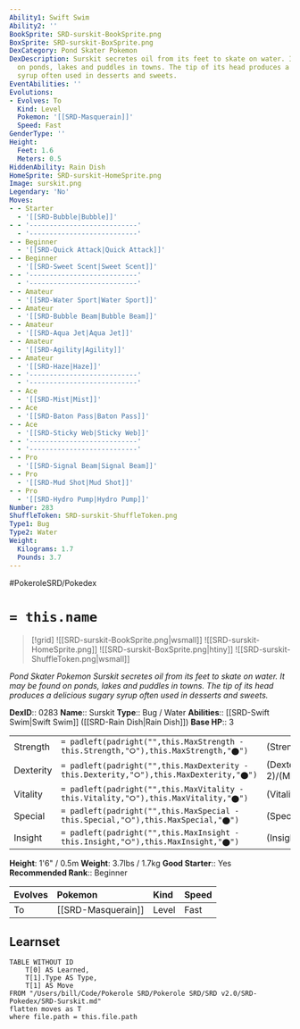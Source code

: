 ```yaml
---
Ability1: Swift Swim
Ability2: ''
BookSprite: SRD-surskit-BookSprite.png
BoxSprite: SRD-surskit-BoxSprite.png
DexCategory: Pond Skater Pokemon
DexDescription: Surskit secretes oil from its feet to skate on water. It may be found
  on ponds, lakes and puddles in towns. The tip of its head produces a delicious sugary
  syrup often used in desserts and sweets.
EventAbilities: ''
Evolutions:
- Evolves: To
  Kind: Level
  Pokemon: '[[SRD-Masquerain]]'
  Speed: Fast
GenderType: ''
Height:
  Feet: 1.6
  Meters: 0.5
HiddenAbility: Rain Dish
HomeSprite: SRD-surskit-HomeSprite.png
Image: surskit.png
Legendary: 'No'
Moves:
- - Starter
  - '[[SRD-Bubble|Bubble]]'
- - '---------------------------'
  - '---------------------------'
- - Beginner
  - '[[SRD-Quick Attack|Quick Attack]]'
- - Beginner
  - '[[SRD-Sweet Scent|Sweet Scent]]'
- - '---------------------------'
  - '---------------------------'
- - Amateur
  - '[[SRD-Water Sport|Water Sport]]'
- - Amateur
  - '[[SRD-Bubble Beam|Bubble Beam]]'
- - Amateur
  - '[[SRD-Aqua Jet|Aqua Jet]]'
- - Amateur
  - '[[SRD-Agility|Agility]]'
- - Amateur
  - '[[SRD-Haze|Haze]]'
- - '---------------------------'
  - '---------------------------'
- - Ace
  - '[[SRD-Mist|Mist]]'
- - Ace
  - '[[SRD-Baton Pass|Baton Pass]]'
- - Ace
  - '[[SRD-Sticky Web|Sticky Web]]'
- - '---------------------------'
  - '---------------------------'
- - Pro
  - '[[SRD-Signal Beam|Signal Beam]]'
- - Pro
  - '[[SRD-Mud Shot|Mud Shot]]'
- - Pro
  - '[[SRD-Hydro Pump|Hydro Pump]]'
Number: 283
ShuffleToken: SRD-surskit-ShuffleToken.png
Type1: Bug
Type2: Water
Weight:
  Kilograms: 1.7
  Pounds: 3.7
---
```


#PokeroleSRD/Pokedex

# `= this.name`

> [!grid]
> ![[SRD-surskit-BookSprite.png|wsmall]]
> ![[SRD-surskit-HomeSprite.png]]
> ![[SRD-surskit-BoxSprite.png|htiny]]
> ![[SRD-surskit-ShuffleToken.png|wsmall]]


*Pond Skater Pokemon*
*Surskit secretes oil from its feet to skate on water. It may be found on ponds, lakes and puddles in towns. The tip of its head produces a delicious sugary syrup often used in desserts and sweets.*

**DexID**:: 0283
**Name**:: Surskit
**Type**:: Bug / Water
**Abilities**:: [[SRD-Swift Swim|Swift Swim]] ([[SRD-Rain Dish|Rain Dish]])
**Base HP**:: 3

|           |                                                                                        |                                          |
| --------- | -------------------------------------------------------------------------------------- | ---------------------------------------- |
| Strength  | `= padleft(padright("",this.MaxStrength - this.Strength,"⭘"),this.MaxStrength,"⬤")`    | (Strength::1)/(MaxStrength::3)   |
| Dexterity | `= padleft(padright("",this.MaxDexterity - this.Dexterity,"⭘"),this.MaxDexterity,"⬤")` | (Dexterity:: 2)/(MaxDexterity::4) |
| Vitality  | `= padleft(padright("",this.MaxVitality - this.Vitality,"⭘"),this.MaxVitality,"⬤")`    | (Vitality::1)/(MaxVitality::3)   |
| Special   | `= padleft(padright("",this.MaxSpecial - this.Special,"⭘"),this.MaxSpecial,"⬤")`       | (Special::2)/(MaxSpecial::4)     |
| Insight   | `= padleft(padright("",this.MaxInsight - this.Insight,"⭘"),this.MaxInsight,"⬤")`       | (Insight::2)/(MaxInsight::4)     |

**Height**: 1'6" / 0.5m
**Weight**: 3.7lbs / 1.7kg
**Good Starter**:: Yes
**Recommended Rank**:: Beginner

| Evolves   | Pokemon            | Kind   | Speed   |
|:----------|:-------------------|:-------|:--------|
| To        | [[SRD-Masquerain]] | Level  | Fast    |

## Learnset

```dataview
TABLE WITHOUT ID
    T[0] AS Learned,
    T[1].Type AS Type,
    T[1] AS Move
FROM "/Users/bill/Code/Pokerole SRD/Pokerole SRD/SRD v2.0/SRD-Pokedex/SRD-Surskit.md"
flatten moves as T
where file.path = this.file.path
```
